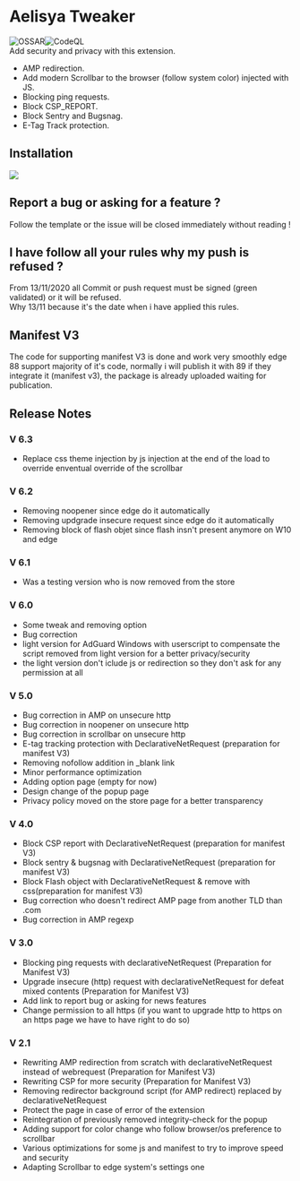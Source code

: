 # Aelisya Tweaker
![OSSAR](https://github.com/macqael/Aelisya-Tweaker/workflows/OSSAR/badge.svg)![CodeQL](https://github.com/macqael/Aelisya-Tweaker/workflows/CodeQL/badge.svg?branch=master)\
Add security and privacy with this extension.

- AMP redirection.
- Add modern Scrollbar to the browser (follow system color) injected with JS.
- Blocking ping requests.
- Block CSP_REPORT.
- Block Sentry and Bugsnag.
- E-Tag Track protection.

## Installation
<a href="https://microsoftedge.microsoft.com/addons/detail/aelisya/ackodolhpbogckmcjkfdcgifhigeghkg"><img src="https://raw.githubusercontent.com/macqael/Aelisya-Tweaker/bd4575c1165645c7216b49e22a0b470c38efebfc/icons/EdgeStore.webp"></img></a>

## Report a bug or asking for a feature ?
Follow the template or the issue will be closed immediately without reading !

## I have follow all your rules why my push is refused ?
From 13/11/2020 all Commit or push request must be signed (green validated) or it will be refused.\
Why 13/11 because it's the date when i have applied this rules.

## Manifest V3
The code for supporting manifest V3 is done and work very smoothly edge 88 support majority of it's code, normally i will publish it with 89 if they integrate it (manifest v3), the package is already uploaded waiting for publication.

## Release Notes

### V 6.3
<ul>
<li>Replace css theme injection by js injection at the end of the load to override enventual override of the scrollbar</li>
</ul>

### V 6.2
<ul>
<li>Removing noopener since edge do it automatically</li>
<li>Removing updgrade insecure request since edge do it automatically</li>
<li>Removing block of flash objet since flash insn't present anymore on W10 and edge</li>
</ul>

### V 6.1
<ul>
<li>Was a testing version who is now removed from the store</li>
</ul>

### V 6.0
<ul>
<li>Some tweak and removing option</li>
<li>Bug correction</li>
<li>light version for AdGuard Windows with userscript to compensate the script removed from light version for a better privacy/security</li>
<li>the light version don't iclude js or redirection so they don't ask for any permission at all</li>
</ul>

### V 5.0
<ul>
<li>Bug correction in AMP on unsecure http</li>
<li>Bug correction in noopener on unsecure http</li>
<li>Bug correction in scrollbar on unsecure http</li>
<li>E-tag tracking protection with DeclarativeNetRequest (preparation for manifest V3)</li>
<li>Removing nofollow addition in _blank link</li>
<li>Minor performance optimization</li>
<li>Adding option page (empty for now)</li>
<li>Design change of the popup page</li>
<li>Privacy policy moved on the store page for a better transparency</li>
</ul>

### V 4.0
<ul>
<li>Block CSP report with DeclarativeNetRequest (preparation for manifest V3)</li>
<li>Block sentry & bugsnag with DeclarativeNetRequest (preparation for manifest V3)</li>
<li>Block Flash object with DeclarativeNetRequest & remove with css(preparation for manifest V3)</li>
<li>Bug correction who doesn't redirect AMP page from another TLD than .com</li>
<li>Bug correction in AMP regexp</li>
</ul>

### V 3.0
<ul>
<li>Blocking ping requests with declarativeNetRequest (Preparation for Manifest V3)</li>
<li>Upgrade insecure (http) request with declarativeNetRequest for defeat mixed contents (Preparation for Manifest V3)</li>
<li>Add link to report bug or asking for news features</li>
<li>Change permission to all https (if you want to upgrade http to https on an https page we have to have right to do so)</li>
</ul>

### V 2.1
<ul>
<li>Rewriting AMP redirection from scratch with declarativeNetRequest instead of webrequest (Preparation for Manifest V3)</li>
<li>Rewriting CSP for more security (Preparation for Manifest V3)</li>
<li>Removing redirector background script (for AMP redirect) replaced by declarativeNetRequest</li>
<li>Protect the page in case of error of the extension</li>
<li>Reintegration of previously removed integrity-check for the popup</li>
<li>Adding support for color change who follow browser/os preference to scrollbar</li>
<li>Various optimizations for some js and manifest to try to improve speed and security</li>
<li>Adapting Scrollbar to edge system's settings one</li>
</ul>
